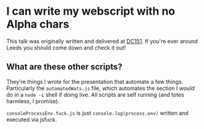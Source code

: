 # I can write my webscript with no Alpha chars

This talk was originally written and delivered at [DC151](https://twitter.com/_dc151). If you're ever around Leeds you should come down and check it out!

## What are these other scripts?
They're things I wrote for the presentation that automate a few things.
Particularly the `automatedWats.js` file, which automates the section I _would_ do in a `node -i` shell if doing live.
All scripts are self running (and totes harmless, I promise).

`consoleProcessEnv.fuck.js` is just `console.log(process.env)` written and executed via jsfuck.
